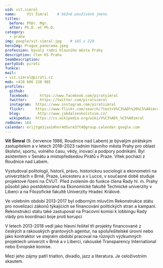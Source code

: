 ```yaml
---
uid: vit.simral
name:     Vít Šimral  	# běžně používáné jméno
titles:
  before: PhDr. Mgr.
  after: Ph.D. et Ph.D.
category:
  - praha
img: people/vit-simral.jpg    # 165 x 220
heroImg: Prague_panorama.jpeg
profession: bývalý radní hlavního města Prahy
description: člen KS Praha
teamDescription:
partyUid: pirati
funkce: 
mail:
- vit.simral@pirati.cz
mob: +420 606 220 985
profiles:
  github:     
  facebook: 	https://www.facebook.com/piratsimral
  twitter: 		https://twitter.com/piratsimral
  instagram:  https://www.instagram.com/piratsimral
  flickr:     https://www.flickr.com/search/?text=V%C3%ADt%20%C5%A0imral
  blog:        http://www.jakdalseskolstvim.cz/
  wikipedia:  https://cs.wikipedia.org/wiki/V%C3%ADt_%C5%A0imral
redmine: 164
calendar: erijtgm3jaa14hnr4d5urm37t4@group.calendar.google.com
---
```


**Vít Šimral** (9. července 1986, Roudnice nad Labem) je bývalým pirátským zastupitelem a v letech 2018–2023 radním hlavního města Prahy pro oblast školství, sportu, volného času, vědy, inovací a podpory podnikání. Byl asistentem v Senátu a místopředsedou Pirátů v Praze. Vítek pochází z Roudnice nad Labem.

Vystudoval politologii, historii, právo, historickou sociologii a ekonometrii na univerzitách v Brně, Praze, Leicesteru a v Lucce, v současné době studuje projektové řízení na ČVUT. Před zvolením do funkce člena Rady hl. m. Prahy působil jako postdoktorand na Ekonomické fakultě Technické univerzity v Liberci a na Filozofické fakultě Univerzity Hradec Králové.

Ve volebním období 2013-2017 byl odborným mluvčím Rekonstrukce státu pro novelizaci zákonů týkajících se financování politických stran a kampaní. Rekonstrukci státu také zastupoval na Pracovní komisi k lobbingu Rady vlády pro koordinaci boje proti korupci

V letech 2013-2018 vedl jako hlavní řešitel tři projekty financované z českých a rakouských grantových agentur, na spoluřešitelské úrovni nebo jako kontraktor ve stejném období pracoval na různých výzkumných projektech univerzit v Brně a v Liberci, rakouské Transparency International nebo Evropské komise.

Mezi jeho zájmy patří triatlon, divadlo, jazz a literatura. Je celoživotním skautem.
